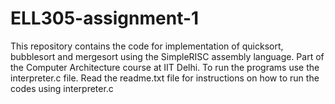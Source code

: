 # ELL305-assignment-1
This repository contains the code for implementation of quicksort, bubblesort and mergesort using the SimpleRISC assembly language.
Part of the Computer Architecture course at IIT Delhi.
To run the programs use the interpreter.c file. Read the readme.txt file for instructions on how to run the codes using 
interpreter.c
